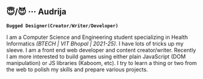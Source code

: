 ## 😇/😈 ··· Audrija

**`Bugged Designer(Creator/Writer/Developer)`**

I am a Computer Science and Engineering student specializing in Health Informatics _(BTECH | VIT Bhopal | 2021-25)_. I have lots of tricks up my sleeve. I am a front end web developer and content creator/writer. Recently I am more interested to build games using either plain JavaScript (DOM manipulation) or JS libraries (Kaboom, etc). I try to learn a thing or two from the web to polish my skills and prepare various projects.



<!--
**Audi9602/Audi9602** is a ✨ _special_ ✨ repository because its `README.md` (this file) appears on your GitHub profile.

Here are some ideas to get you started:

- 🔭 I’m currently working on ...
- 🌱 I’m currently learning ...
- 👯 I’m looking to collaborate on ...
- 🤔 I’m looking for help with ...
- 💬 Ask me about ...
- 📫 How to reach me: ...
- 😄 Pronouns: ...
- ⚡ Fun fact: ...
-->
